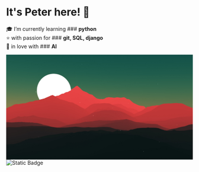 # It's Peter here! 👋
🎓 I’m currently learning ### **python**  
⭐ with passion for ### **git, SQL, django**  
🍪 in love with ### **AI**  

<img src="https://github.com/Ninja2EatYa/Ninja2EatYa/blob/main/wallpaperflare.com_wallpaper%20(10).jpg" align=right>

<img alt="Static Badge" src="https://img.shields.io/badge/Ninja2EatYa-Python-yellow?logo=codingninjas&logoColor=white">

